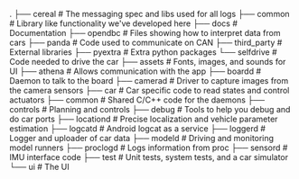 .
├── cereal              # The messaging spec and libs used for all logs
├── common              # Library like functionality we've developed here
├── docs                # Documentation
├── opendbc             # Files showing how to interpret data from cars
├── panda               # Code used to communicate on CAN
├── third_party         # External libraries
├── pyextra             # Extra python packages
└── selfdrive           # Code needed to drive the car
    ├── assets          # Fonts, images, and sounds for UI
    ├── athena          # Allows communication with the app
    ├── boardd          # Daemon to talk to the board
    ├── camerad         # Driver to capture images from the camera sensors
    ├── car             # Car specific code to read states and control actuators
    ├── common          # Shared C/C++ code for the daemons
    ├── controls        # Planning and controls
    ├── debug           # Tools to help you debug and do car ports
    ├── locationd       # Precise localization and vehicle parameter estimation
    ├── logcatd         # Android logcat as a service
    ├── loggerd         # Logger and uploader of car data
    ├── modeld          # Driving and monitoring model runners
    ├── proclogd        # Logs information from proc
    ├── sensord         # IMU interface code
    ├── test            # Unit tests, system tests, and a car simulator
    └── ui              # The UI